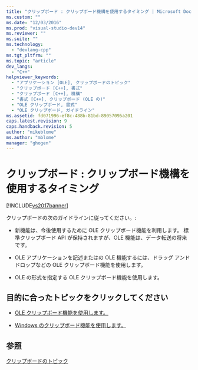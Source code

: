 ```yaml
---
title: "クリップボード : クリップボード機構を使用するタイミング | Microsoft Docs"
ms.custom: ""
ms.date: "12/03/2016"
ms.prod: "visual-studio-dev14"
ms.reviewer: ""
ms.suite: ""
ms.technology: 
  - "devlang-cpp"
ms.tgt_pltfrm: ""
ms.topic: "article"
dev_langs: 
  - "C++"
helpviewer_keywords: 
  - "アプリケーション [OLE], クリップボードのトピック"
  - "クリップボード [C++], 書式"
  - "クリップボード [C++], 機構"
  - "書式 [C++], クリップボード (OLE の)"
  - "OLE クリップボード, 書式"
  - "OLE クリップボード, ガイドライン"
ms.assetid: fd071996-ef8c-488b-81bd-89057095a201
caps.latest.revision: 9
caps.handback.revision: 5
author: "mikeblome"
ms.author: "mblome"
manager: "ghogen"
---
```

# クリップボード : クリップボード機構を使用するタイミング
[!INCLUDE[vs2017banner](../assembler/inline/includes/vs2017banner.md)]

クリップボードの次のガイドラインに従ってください。:  
  
-   新機能は、今後使用するために OLE クリップボード機能を利用します。  標準クリップボード API が保持されますが、OLE 機能は、データ転送の将来です。  
  
-   OLE アプリケーションを記述またはの OLE 機能するには、ドラッグ アンド ドロップなどの OLE クリップボード機能を使用します。  
  
-   OLE の形式を指定する OLE クリップボード機能を使用します。  
  
## 目的に合ったトピックをクリックしてください  
  
-   [OLE クリップボード機能を使用します。](../mfc/clipboard-using-the-ole-clipboard-mechanism.md)  
  
-   [Windows のクリップボード機能を使用します。](../mfc/clipboard-using-the-windows-clipboard.md)  
  
## 参照  
 [クリップボードのトピック](../mfc/clipboard.md)